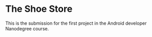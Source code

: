# The Shoe Store

This is the submission for the first project in the Android developer Nanodegree course.